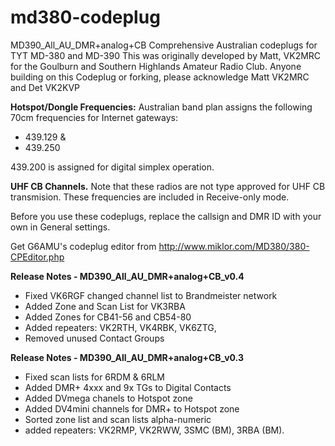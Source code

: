 # md380-codeplug

MD390_All_AU_DMR+analog+CB 
Comprehensive Australian codeplugs for TYT MD-380 and MD-390 
This was originally developed by Matt, VK2MRC for the Goulburn and Southern Highlands Amateur Radio Club. Anyone building on this Codeplug or forking, please acknowledge Matt VK2MRC and Det VK2KVP

<b>Hotspot/Dongle Frequencies:</b> Australian band plan assigns the following 70cm frequencies for Internet gateways:
- 439.129 & 
- 439.250

439.200 is assigned for digital simplex operation.

<b>UHF CB Channels.</b> Note that these radios are not type approved for UHF CB transmision. These frequencies are included in Receive-only mode. 

Before you use these codeplugs, replace the callsign and DMR ID with your own in General settings.

Get G6AMU's codeplug editor from http://www.miklor.com/MD380/380-CPEditor.php

<b>Release Notes - MD390_All_AU_DMR+analog+CB_v0.4</b>
- Fixed VK6RGF changed channel list to Brandmeister network
- Added Zone and Scan List for VK3RBA
- Added Zones for CB41-56 and CB54-80
- Added repeaters: VK2RTH, VK4RBK, VK6ZTG, 
- Removed unused Contact Groups

<b>Release Notes - MD390_All_AU_DMR+analog+CB_v0.3</b>
- Fixed scan lists for 6RDM & 6RLM
- Added DMR+ 4xxx and 9x TGs to Digital Contacts
- Added DVmega chanels to Hotspot zone
- Added DV4mini channels for DMR+ to Hotspot zone
- Sorted zone list and scan lists alpha-numeric
- added repeaters: VK2RMP, VK2RWW, 3SMC (BM), 3RBA (BM).
